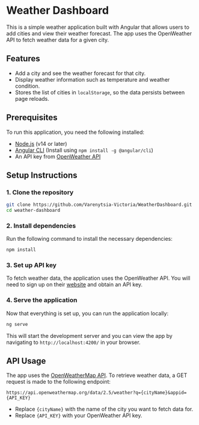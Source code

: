 # Weather Dashboard

This is a simple weather application built with Angular that allows users to add cities and view their weather forecast. The app uses the OpenWeather API to fetch weather data for a given city.

## Features

- Add a city and see the weather forecast for that city.
- Display weather information such as temperature and weather condition.
- Stores the list of cities in `localStorage`, so the data persists between page reloads.

## Prerequisites

To run this application, you need the following installed:

- [Node.js](https://nodejs.org/en/download/) (v14 or later)
- [Angular CLI](https://angular.io/cli) (Install using `npm install -g @angular/cli`)
- An API key from [OpenWeather API](https://openweathermap.org/)

## Setup Instructions

### 1. Clone the repository

```bash
git clone https://github.com/Varenytsia-Victoria/WeatherDashboard.git
cd weather-dashboard
```

### 2. Install dependencies

Run the following command to install the necessary dependencies:

```bash
npm install
```

### 3. Set up API key

To fetch weather data, the application uses the OpenWeather API. You will need to sign up on their [website](https://openweathermap.org/) and obtain an API key.

### 4. Serve the application

Now that everything is set up, you can run the application locally:

```bash
ng serve
```

This will start the development server and you can view the app by navigating to `http://localhost:4200/` in your browser.

## API Usage

The app uses the [OpenWeatherMap API](https://openweathermap.org/). To retrieve weather data, a GET request is made to the following endpoint:

```
https://api.openweathermap.org/data/2.5/weather?q={cityName}&appid={API_KEY}
```

- Replace `{cityName}` with the name of the city you want to fetch data for.
- Replace `{API_KEY}` with your OpenWeather API key.


